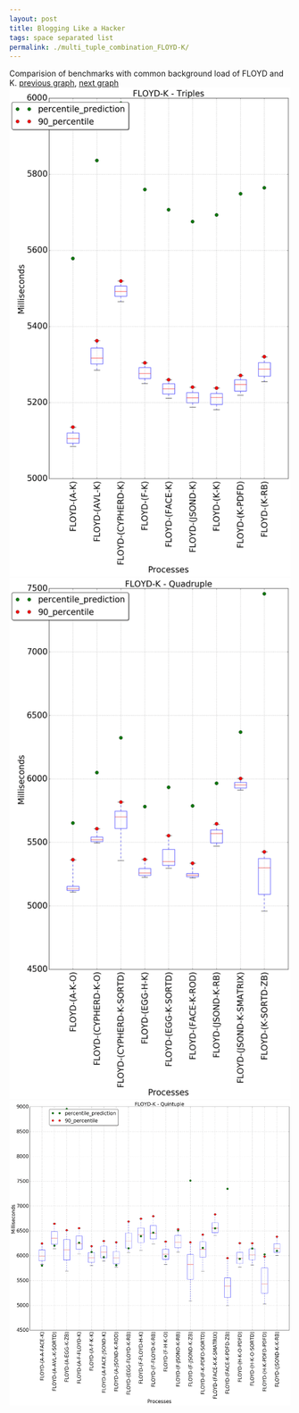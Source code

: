 ```yaml
---
layout: post
title: Blogging Like a Hacker
tags: space separated list
permalink: ./multi_tuple_combination_FLOYD-K/
---
```


Comparision of benchmarks with common background load of FLOYD and K.
[previous graph](./multi_tuple_combination_FLOYD-JSOND/), [next graph](./multi_tuple_combination_FLOYD-O/)
<img src="./images/triple/FLOYD/FLOYD-K_box.png" alt="graph figure"><img src="./images/quadruple/FLOYD/FLOYD-K_box.png" alt="graph figure"><img src="./images/quintuple/FLOYD/FLOYD-K_box.png" alt="graph figure">